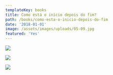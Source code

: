 ```yaml
---
templateKey: books
title: Como está o início depois do fim?
path: /books/como-esta-o-inicio-depois-do-fim
date: '2018-01-01'
image: /assets/images/uploads/05-09.jpg
featured: 'Yes'
---
```

![](/assets/images/uploads/_mg_4702-bx.jpg)

![](/assets/images/uploads/_mg_4701-bx.jpg)

![](/assets/images/uploads/_mg_4703-bx.jpg)
